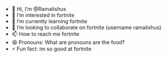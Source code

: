 - 👋 Hi, I’m @Ramalishus
- 👀 I’m interested in fortnite
- 🌱 I’m currently learning fortnite
- 💞️ I’m looking to collaborate on fortnite (username ramalishus)
- 📫 How to reach me fortnite
- 😄 Pronouns: What are pronouns are the food?
- ⚡ Fun fact: im so good at fortnite

<!---
Ramalishus/Ramalishus is a ✨ special ✨ repository because its `README.md` (this file) appears on your GitHub profile.
You can click the Preview link to take a look at your changes.
--->
